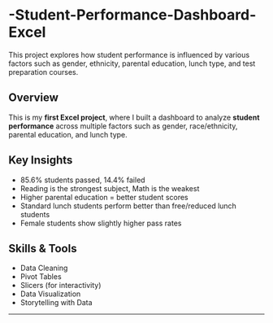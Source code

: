# -Student-Performance-Dashboard-Excel
This project explores how student performance is influenced by various factors such as gender, ethnicity, parental education, lunch type, and test preparation courses.

## Overview
This is my **first Excel project**, where I built a dashboard to analyze **student performance** across multiple factors such as gender, race/ethnicity, parental education, and lunch type.

## Key Insights
- 85.6% students passed, 14.4% failed  
- Reading is the strongest subject, Math is the weakest  
- Higher parental education = better student scores  
- Standard lunch students perform better than free/reduced lunch students  
- Female students show slightly higher pass rates  

## Skills & Tools
- Data Cleaning  
- Pivot Tables  
- Slicers (for interactivity)  
- Data Visualization  
- Storytelling with Data

---


